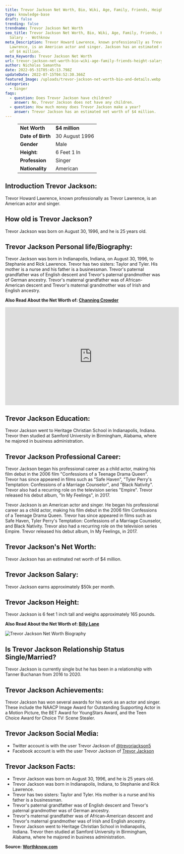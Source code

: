 ```yaml
---
title: Trevor Jackson Net Worth, Bio, Wiki, Age, Family, Friends, Height & Salary
type: knowledge-base
draft: false
trending: false
trendname: Trevor Jackson Net Worth
seo_title: Trevor Jackson Net Worth, Bio, Wiki, Age, Family, Friends, Height &
  Salary -  Wothknow
meta_Description: Trevor Howard Lawrence, known professionally as Trevor
  Lawrence, is an American actor and singer. Jackson has an estimated net worth
  of $4 million.
meta_Keywords: Trevor Jackson Net Worth
url: trevor-jackson-net-worth-bio-wiki-age-family-friends-height-salary
author: Nicholas Samantha
date: 2022-05-31T05:45:13.798Z
updateDate: 2022-07-15T04:52:30.366Z
featured_Image: /uploads/trevor-jackson-net-worth-bio-and-details.webp
categories:
  - Singer
faqs:
  - question: Does Trevor Jackson have children?
    answer: No, Trevor Jackson does not have any children.
  - question: How much money does Trevor Jackson make a year?
    answer: Trevor Jackson has an estimated net worth of $4 million.
---
```

<figure class="wp-block-table is-style-stripes">
  <table>
    <tbody>
      <tr>
        <td>
          <strong>Net Worth</strong>
        </td>
        <td>
          <strong>$4 million</strong>
        </td>
      </tr>
      <tr>
        <td>
          <strong>Date of Birth</strong>
        </td>
        <td>30 August 1996</td>
      </tr>
      <tr>
        <td>
          <strong>Gender</strong>
        </td>
        <td>Male</td>
      </tr>
      <tr>
        <td>
          <strong>Height:</strong>
        </td>
        <td>6 Feet 1 In</td>
      </tr>
      <tr>
        <td>
          <strong>Profession</strong>
        </td>
        <td>Singer</td>
      </tr>
      <tr>
        <td>
          <strong>Nationality</strong>
        </td>
        <td>American</td>
      </tr>
    </tbody>
  </table>
</figure>

## **Introduction Trevor Jackson:**

Trevor Howard Lawrence, known professionally as Trevor Lawrence, is an American actor and singer.

## **How old is Trevor Jackson?**

Trevor Jackson was born on August 30, 1996, and he is 25 years old.

## **Trevor Jackson Personal life/Biography:**

Trevor Jackson was born in Indianapolis, Indiana, on August 30, 1996, to Stephanie and Rick Lawrence. Trevor has two sisters: Taylor and Tyler. His mother is a nurse and his father is a businessman. Trevor's paternal grandfather was of English descent and Trevor's paternal grandmother was of German ancestry. Trevor's maternal grandfather was of African-American descent and Trevor's maternal grandmother was of Irish and English ancestry.

**Also Read About the Net Worth of: <a href="https://worthknow.com/channing-crowder-net-worth-bio-wiki-age-family-friends-height-salary/" target="_blank" rel="noopener">Channing Crowder</a>**

<iframe width="560" height="315" src="https://www.youtube.com/embed/kVB9E9hRe7Q" title="YouTube video player" frameborder="0" allow="accelerometer; autoplay; clipboard-write; encrypted-media; gyroscope; picture-in-picture" allowfullscreen></iframe>

## **Trevor Jackson Education:**

Trevor Jackson went to Heritage Christian School in Indianapolis, Indiana. Trevor then studied at Samford University in Birmingham, Alabama, where he majored in business administration.

## **Trevor Jackson Professional Career:**

Trevor Jackson began his professional career as a child actor, making his film debut in the 2006 film "Confessions of a Teenage Drama Queen". Trevor has since appeared in films such as "Safe Haven", "Tyler Perry's Temptation: Confessions of a Marriage Counselor", and "Black Nativity". Trevor also had a recurring role on the television series "Empire". Trevor released his debut album, "In My Feelings", in 2017.

Trevor Jackson is an American actor and singer. He began his professional career as a child actor, making his film debut in the 2006 film Confessions of a Teenage Drama Queen. Trevor has since appeared in films such as Safe Haven, Tyler Perry's Temptation: Confessions of a Marriage Counselor, and Black Nativity. Trevor also had a recurring role on the television series Empire. Trevor released his debut album, In My Feelings, in 2017.

## **Trevor Jackson's Net Worth:**

Trevor Jackson has an estimated net worth of $4 million.

## **Trevor Jackson Salary:**

Trevor Jackson earns approximately $50k per month.

## **Trevor Jackson Height:**

Trevor Jackson is 6 feet 1 inch tall and weighs approximately 165 pounds.

**Also Read About the Net Worth of: <a href="https://worthknow.com/billy-lane-worth-bio-wiki-age-family-friends-height-salary/" target="_blank" rel="noopener">Billy Lane</a>**

![Trevor Jackson Net Worth Biography](/uploads/trevor-jackson-net-worth-.webp)

## **Is Trevor Jackson Relationship Status Single/Married?**

Trevor Jackson is currently single but he has been in a relationship with Tanner Buchanan from 2016 to 2020.

## **Trevor Jackson Achievements:**

Trevor Jackson has won several awards for his work as an actor and singer. These include the NAACP Image Award for Outstanding Supporting Actor in a Motion Picture, the BET Award for YoungStars Award, and the Teen Choice Award for Choice TV: Scene Stealer.

## **Trevor Jackson Social Media:**

* Twitter account is with the user Trevor Jackson of <a href="https://twitter.com/trevorjackson5" target="_blank" rel="nofollow" rel="noopener">@trevorjackson5</a>
* Facebook account is with the user Trevor Jackson of <a href="https://web.facebook.com/OfficialTrevorJackson" target="_blank" rel="nofollow" rel="noopener">Trevor Jackson</a>

## **Trevor Jackson Facts:**

* Trevor Jackson was born on August 30, 1996, and he is 25 years old.
* Trevor Jackson was born in Indianapolis, Indiana, to Stephanie and Rick Lawrence. 
* Trevor has two sisters: Taylor and Tyler. His mother is a nurse and his father is a businessman. 
* Trevor's paternal grandfather was of English descent and Trevor's paternal grandmother was of German ancestry. 
* Trevor's maternal grandfather was of African-American descent and Trevor's maternal grandmother was of Irish and English ancestry.
* Trevor Jackson went to Heritage Christian School in Indianapolis, Indiana. Trevor then studied at Samford University in Birmingham, Alabama, where he majored in business administration.

**Source: <a href="https://worthknow.com/" target="_blank" rel="noopener">Worthknow.com</a>**